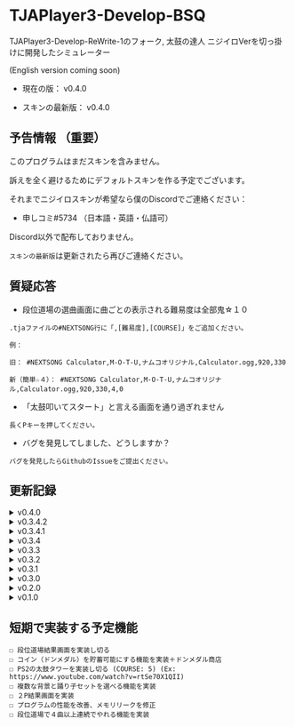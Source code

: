 # TJAPlayer3-Develop-BSQ
TJAPlayer3-Develop-ReWrite-1のフォーク, 太鼓の達人 ニジイロVerを切っ掛けに開発したシミュレーター

(English version coming soon)

- 現在の版： v0.4.0

- スキンの最新版： v0.4.0

## 予告情報 （重要）

このプログラムはまだスキンを含みません。

訴えを全く避けるためにデフォルトスキンを作る予定でございます。

それまでニジイロスキンが希望なら僕のDiscordでご連絡ください：

- 申しコミ#5734 （日本語・英語・仏語可）

Discord以外で配布しておりません。

`スキンの最新版`は更新されたら再びご連絡ください。

## 質疑応答

- 段位道場の選曲画面に曲ごとの表示される難易度は全部鬼☆１０

```
.tjaファイルの#NEXTSONG行に「,[難易度],[COURSE]」をご追加ください。

例：

旧： #NEXTSONG Calculator,M-O-T-U,ナムコオリジナル,Calculator.ogg,920,330

新（簡単☆４）： #NEXTSONG Calculator,M-O-T-U,ナムコオリジナル,Calculator.ogg,920,330,4,0
```

- 「太鼓叩いてスタート」と言える画面を通り過ぎれません

```
長くPキーを押してください。
```

- バグを発見してしました、どうしますか？

```
バグを発見したらGithubのIssueをご提出ください。
```

## 更新記録

<details>
	<summary>v0.4.0</summary>
	
	- EXAM5,6,7の実装 (下記の映像をご覧ください)
	
	- EXAM数にギャップのあるクラッシュ場面を修正
	
	- Danに関してコードの構造を改善（コード蓄積の修正）
  
  ![selected_item](https://user-images.githubusercontent.com/58159635/136692306-c429680c-881d-44f8-9c9f-69882f25fda5.png)
	
</details>

<details>
	<summary>v0.3.4.2</summary>
	
	- 段位道場選曲画面にプチキャラを追加
	
</details>

<details>
	<summary>v0.3.4.1</summary>
	
	- Mobアニメーション速度の変化バグを修正
	
</details>

<details>
	<summary>v0.3.4</summary>
	
	- 段位道場の結果を保存を可能にする機能を実装
	
	- 段位道場選曲画面に合格プレートを表示
	
</details>

<details>
	<summary>v0.3.3</summary>
	
	- 段位道場の魂ゲージの表示を修正
	
	- 段位道場の結果画面の基盤を実装（まだ実装中）
	
</details>

<details>
	<summary>v0.3.2</summary>
	
	- 演奏セーブの重ね書きバグを修正
	
</details>

<details>
	<summary>v0.3.1</summary>
	
	- P2にスコアランクを表示されないバグを修正
	
</details>

<details>
	<summary>v0.3.0</summary>
	
	- メニュにプチキャラを表示
	
	- Nameplate.jsonファイルにプレイヤー別々のプチキャラを選べる可能にする機能を実装
	
</details>

<details>
	<summary>v0.2.0</summary>
	
	- 様々な演奏選曲画面のバグを修正
	
	- メインメニュに様々なバグを修正、コード蓄積を修正
	
</details>

<details>
	<summary>v0.1.0</summary>
	
	- 演奏結果画面のアニメーションを実装
	
</details>

## 短期で実装する予定機能
```
☐ 段位道場結果画面を実装し切る
☐ コイン（ドンメダル）を貯蓄可能にする機能を実装＋ドンメダル商店
☐ PS2の太鼓タワーを実装し切る (COURSE: 5) (Ex: https://www.youtube.com/watch?v=rtSe70X1QII)
☐ 複数な背景と踊り子セットを選べる機能を実装
☐ ２P結果画面を実装
☐ プログラムの性能を改善、メモリリークを修正
☐ 段位道場で４曲以上連続でやれる機能を実装
```
